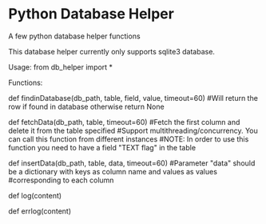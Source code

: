 Python Database Helper
======================

A few python database helper functions

This database helper currently only supports sqlite3 database.

Usage: from db_helper import *

Functions:

def findinDatabase(db_path, table, field, value, timeout=60)
#Will return the row if found in database otherwise return None

def fetchData(db_path, table, timeout=60)
#Fetch the first column and delete it from the table specified
#Support multithreading/concurrency. You can call this function from different instances
#NOTE: In order to use this function you need to have a field "TEXT flag" in the table

def insertData(db_path, table, data, timeout=60)
#Parameter "data" should be a dictionary with keys as column name and values as values 
#corresponding to each column

def log(content)

def errlog(content)

